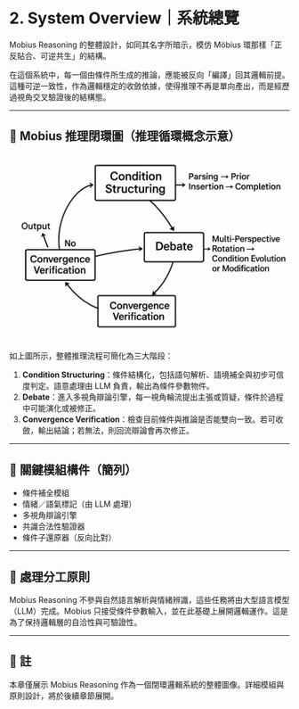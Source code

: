 # 2. System Overview｜系統總覽

Mobius Reasoning 的整體設計，如同其名字所暗示，模仿 Möbius 環那樣「正反貼合、可逆共生」的結構。

在這個系統中，每一個由條件所生成的推論，應能被反向「編譯」回其邏輯前提。這種可逆一致性，作為邏輯穩定的收斂依據，使得推理不再是單向產出，而是經歷過視角交叉驗證後的結構態。

---

## 🧭 Mobius 推理閉環圖（推理循環概念示意）

![Mobius Flowchart](mobius_flowchart.png)

如上圖所示，整體推理流程可簡化為三大階段：

1. **Condition Structuring**：條件結構化，包括語句解析、語境補全與初步可信度判定。語意處理由 LLM 負責，輸出為條件參數物件。
2. **Debate**：進入多視角辯論引擎，每一視角輪流提出主張或質疑，條件於過程中可能演化或被修正。
3. **Convergence Verification**：檢查目前條件與推論是否能雙向一致。若可收斂，輸出結論；若無法，則回流辯論會再次修正。

---

## 🔧 關鍵模組構件（簡列）

- 條件補全模組
- 情緒／語氣標記（由 LLM 處理）
- 多視角辯論引擎
- 共識合法性驗證器
- 條件子還原器（反向比對）

---

## 🧠 處理分工原則

Mobius Reasoning 不參與自然語言解析與情緒辨識，這些任務將由大型語言模型（LLM）完成。Mobius 只接受條件參數輸入，並在此基礎上展開邏輯運作。這是為了保持邏輯層的自洽性與可驗證性。

---

## 📌 註

本章僅展示 Mobius Reasoning 作為一個閉環邏輯系統的整體圖像。詳細模組與原則設計，將於後續章節展開。
